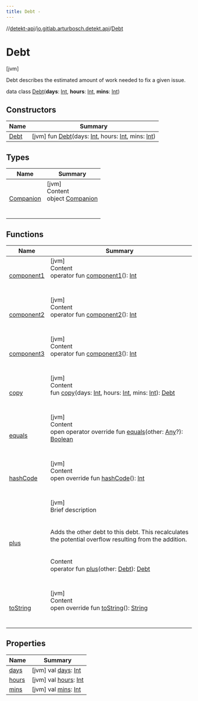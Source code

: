 ```yaml
---
title: Debt -
---
```

//[detekt-api](../../index.md)/[io.gitlab.arturbosch.detekt.api](../index.md)/[Debt](index.md)



# Debt  
 [jvm] 

Debt describes the estimated amount of work needed to fix a given issue.

data class [Debt](index.md)(**days**: [Int](https://kotlinlang.org/api/latest/jvm/stdlib/kotlin/-int/index.html), **hours**: [Int](https://kotlinlang.org/api/latest/jvm/stdlib/kotlin/-int/index.html), **mins**: [Int](https://kotlinlang.org/api/latest/jvm/stdlib/kotlin/-int/index.html))   


## Constructors  
  
|  Name|  Summary| 
|---|---|
| [Debt](-debt.md)|  [jvm] fun [Debt](-debt.md)(days: [Int](https://kotlinlang.org/api/latest/jvm/stdlib/kotlin/-int/index.html), hours: [Int](https://kotlinlang.org/api/latest/jvm/stdlib/kotlin/-int/index.html), mins: [Int](https://kotlinlang.org/api/latest/jvm/stdlib/kotlin/-int/index.html))   <br>


## Types  
  
|  Name|  Summary| 
|---|---|
| [Companion](-companion/index.md)| [jvm]  <br>Content  <br>object [Companion](-companion/index.md)  <br><br><br>


## Functions  
  
|  Name|  Summary| 
|---|---|
| [component1](component1.md)| [jvm]  <br>Content  <br>operator fun [component1](component1.md)(): [Int](https://kotlinlang.org/api/latest/jvm/stdlib/kotlin/-int/index.html)  <br><br><br>
| [component2](component2.md)| [jvm]  <br>Content  <br>operator fun [component2](component2.md)(): [Int](https://kotlinlang.org/api/latest/jvm/stdlib/kotlin/-int/index.html)  <br><br><br>
| [component3](component3.md)| [jvm]  <br>Content  <br>operator fun [component3](component3.md)(): [Int](https://kotlinlang.org/api/latest/jvm/stdlib/kotlin/-int/index.html)  <br><br><br>
| [copy](copy.md)| [jvm]  <br>Content  <br>fun [copy](copy.md)(days: [Int](https://kotlinlang.org/api/latest/jvm/stdlib/kotlin/-int/index.html), hours: [Int](https://kotlinlang.org/api/latest/jvm/stdlib/kotlin/-int/index.html), mins: [Int](https://kotlinlang.org/api/latest/jvm/stdlib/kotlin/-int/index.html)): [Debt](index.md)  <br><br><br>
| [equals](https://kotlinlang.org/api/latest/jvm/stdlib/kotlin/-any/equals.html)| [jvm]  <br>Content  <br>open operator override fun [equals](https://kotlinlang.org/api/latest/jvm/stdlib/kotlin/-any/equals.html)(other: [Any](https://kotlinlang.org/api/latest/jvm/stdlib/kotlin/-any/index.html)?): [Boolean](https://kotlinlang.org/api/latest/jvm/stdlib/kotlin/-boolean/index.html)  <br><br><br>
| [hashCode](https://kotlinlang.org/api/latest/jvm/stdlib/kotlin/-any/hash-code.html)| [jvm]  <br>Content  <br>open override fun [hashCode](https://kotlinlang.org/api/latest/jvm/stdlib/kotlin/-any/hash-code.html)(): [Int](https://kotlinlang.org/api/latest/jvm/stdlib/kotlin/-int/index.html)  <br><br><br>
| [plus](plus.md)| [jvm]  <br>Brief description  <br><br><br>Adds the other debt to this debt. This recalculates the potential overflow resulting from the addition.<br><br>  <br>Content  <br>operator fun [plus](plus.md)(other: [Debt](index.md)): [Debt](index.md)  <br><br><br>
| [toString](to-string.md)| [jvm]  <br>Content  <br>open override fun [toString](to-string.md)(): [String](https://kotlinlang.org/api/latest/jvm/stdlib/kotlin/-string/index.html)  <br><br><br>


## Properties  
  
|  Name|  Summary| 
|---|---|
| [days](index.md#io.gitlab.arturbosch.detekt.api/Debt/days/#/PointingToDeclaration/)|  [jvm] val [days](index.md#io.gitlab.arturbosch.detekt.api/Debt/days/#/PointingToDeclaration/): [Int](https://kotlinlang.org/api/latest/jvm/stdlib/kotlin/-int/index.html)   <br>
| [hours](index.md#io.gitlab.arturbosch.detekt.api/Debt/hours/#/PointingToDeclaration/)|  [jvm] val [hours](index.md#io.gitlab.arturbosch.detekt.api/Debt/hours/#/PointingToDeclaration/): [Int](https://kotlinlang.org/api/latest/jvm/stdlib/kotlin/-int/index.html)   <br>
| [mins](index.md#io.gitlab.arturbosch.detekt.api/Debt/mins/#/PointingToDeclaration/)|  [jvm] val [mins](index.md#io.gitlab.arturbosch.detekt.api/Debt/mins/#/PointingToDeclaration/): [Int](https://kotlinlang.org/api/latest/jvm/stdlib/kotlin/-int/index.html)   <br>

